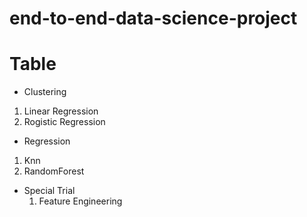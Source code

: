 # end-to-end-data-science-project
# Table
- Clustering
1. Linear Regression
2. Rogistic Regression
- Regression
1. Knn
2. RandomForest

- Special Trial
  1. Feature Engineering
